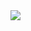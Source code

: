 <img src="https://capsule-render.vercel.app/api?type=waving&color=auto&height=300&section=header&text=Hi!%20I'm%20jinoe!&fontSize=70" />
